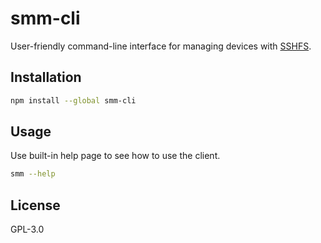 # smm-cli

User-friendly command-line interface for managing devices with [SSHFS](https://github.com/libfuse/sshfs).

## Installation

```sh
npm install --global smm-cli
```

## Usage

Use built-in help page to see how to use the client.

```sh
smm --help
```

## License

GPL-3.0
